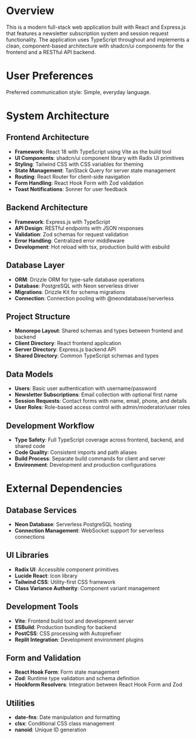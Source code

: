 # Overview

This is a modern full-stack web application built with React and Express.js that features a newsletter subscription system and session request functionality. The application uses TypeScript throughout and implements a clean, component-based architecture with shadcn/ui components for the frontend and a RESTful API backend.

# User Preferences

Preferred communication style: Simple, everyday language.

# System Architecture

## Frontend Architecture
- **Framework**: React 18 with TypeScript using Vite as the build tool
- **UI Components**: shadcn/ui component library with Radix UI primitives
- **Styling**: Tailwind CSS with CSS variables for theming
- **State Management**: TanStack Query for server state management
- **Routing**: React Router for client-side navigation
- **Form Handling**: React Hook Form with Zod validation
- **Toast Notifications**: Sonner for user feedback

## Backend Architecture
- **Framework**: Express.js with TypeScript
- **API Design**: RESTful endpoints with JSON responses
- **Validation**: Zod schemas for request validation
- **Error Handling**: Centralized error middleware
- **Development**: Hot reload with tsx, production build with esbuild

## Database Layer
- **ORM**: Drizzle ORM for type-safe database operations
- **Database**: PostgreSQL with Neon serverless driver
- **Migrations**: Drizzle Kit for schema migrations
- **Connection**: Connection pooling with @neondatabase/serverless

## Project Structure
- **Monorepo Layout**: Shared schemas and types between frontend and backend
- **Client Directory**: React frontend application
- **Server Directory**: Express.js backend API
- **Shared Directory**: Common TypeScript schemas and types

## Data Models
- **Users**: Basic user authentication with username/password
- **Newsletter Subscriptions**: Email collection with optional first name
- **Session Requests**: Contact forms with name, email, phone, and details
- **User Roles**: Role-based access control with admin/moderator/user roles

## Development Workflow
- **Type Safety**: Full TypeScript coverage across frontend, backend, and shared code
- **Code Quality**: Consistent imports and path aliases
- **Build Process**: Separate build commands for client and server
- **Environment**: Development and production configurations

# External Dependencies

## Database Services
- **Neon Database**: Serverless PostgreSQL hosting
- **Connection Management**: WebSocket support for serverless connections

## UI Libraries
- **Radix UI**: Accessible component primitives
- **Lucide React**: Icon library
- **Tailwind CSS**: Utility-first CSS framework
- **Class Variance Authority**: Component variant management

## Development Tools
- **Vite**: Frontend build tool and development server
- **ESBuild**: Production bundling for backend
- **PostCSS**: CSS processing with Autoprefixer
- **Replit Integration**: Development environment plugins

## Form and Validation
- **React Hook Form**: Form state management
- **Zod**: Runtime type validation and schema definition
- **Hookform Resolvers**: Integration between React Hook Form and Zod

## Utilities
- **date-fns**: Date manipulation and formatting
- **clsx**: Conditional CSS class management
- **nanoid**: Unique ID generation